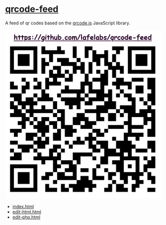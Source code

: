 # [qrcode-feed](https://github.com/lafelabs/qrcode-feed)

A feed of qr codes based on the [qrcode.js](https://davidshimjs.github.io/qrcodejs/) JavaScript library.

![](qrcode.png)

 - [index.html](index.html)
 - [edit-html.html](edit-html.html)
 - [edit-php.html](edit-php.html)


